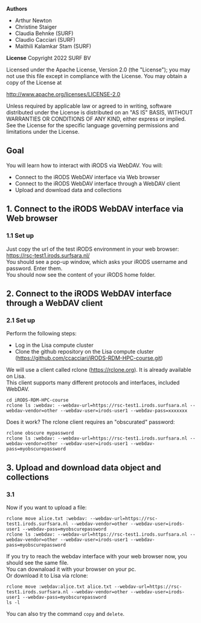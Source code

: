 **Authors** 
- Arthur Newton 
- Christine Staiger 
- Claudia Behnke (SURF)
- Claudio Cacciari (SURF)
- Maithili Kalamkar Stam (SURF)

**License**
Copyright 2022 SURF BV

Licensed under the Apache License, Version 2.0 (the "License"); you may not use this file except in compliance with the License. You may obtain a copy of the License at

http://www.apache.org/licenses/LICENSE-2.0

Unless required by applicable law or agreed to in writing, software distributed under the License is distributed on an "AS IS" BASIS, WITHOUT WARRANTIES OR CONDITIONS OF ANY KIND, either express or implied. See the License for the specific language governing permissions and limitations under the License.

## Goal
You will learn how to interact with iRODS via WebDAV. You will:

- Connect to the iRODS WebDAV interface via Web browser
- Connect to the iRODS WebDAV interface through a WebDAV client
- Upload and download data and collections

## 1. Connect to the iRODS WebDAV interface via Web browser

### 1.1 Set up

Just copy the url of the test iRODS environment in your web browser: https://rsc-test1.irods.surfsara.nl/  
You should see a pop-up window, which asks your iRODS username and password. Enter them.  
You should now see the content of your iRODS home folder.

## 2. Connect to the iRODS WebDAV interface through a WebDAV client

### 2.1 Set up

Perform the following steps: 

- Log in the Lisa compute cluster
- Clone the github repository on the Lisa compute cluster (https://github.com/ccacciari/iRODS-RDM-HPC-course.git)

We will use a client called rclone (https://rclone.org). It is already available on Lisa.  
This client supports many different protocols and interfaces, included WebDAV.

```
cd iRODS-RDM-HPC-course
rclone ls :webdav: --webdav-url=https://rsc-test1.irods.surfsara.nl --webdav-vendor=other --webdav-user=irods-user1 --webdav-pass=xxxxxxx
```

Does it work? The rclone client requires an "obscurated" password:

```
rclone obscure mypassword
rclone ls :webdav: --webdav-url=https://rsc-test1.irods.surfsara.nl --webdav-vendor=other --webdav-user=irods-user1 --webdav-pass=myobscurepassword
```

## 3. Upload and download data object and collections

### 3.1 

 Now if you want to upload a file:

```
rclone move alice.txt :webdav: --webdav-url=https://rsc-test1.irods.surfsara.nl --webdav-vendor=other --webdav-user=irods-user1 --webdav-pass=myobscurepassword
rclone ls :webdav: --webdav-url=https://rsc-test1.irods.surfsara.nl --webdav-vendor=other --webdav-user=irods-user1 --webdav-pass=myobscurepassword
```

If you try to reach the webdav interface with your web browser now, you should see the same file.  
You can downaload it with your browser on your pc.  
Or download it to Lisa via rclone:

```
rclone move :webdav:alice.txt alice.txt --webdav-url=https://rsc-test1.irods.surfsara.nl --webdav-vendor=other --webdav-user=irods-user1 --webdav-pass=myobscurepassword
ls -l
```

You can also try the command ```copy``` and ```delete```.